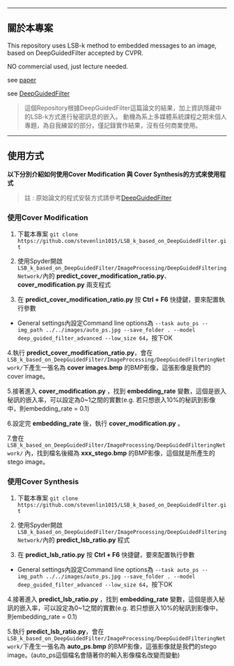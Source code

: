 ----
## 關於本專案

This repository uses LSB-k method to embedded messages to an image, based on DeepGuidedFilter accepted by CVPR.

NO commercial used, just lecture needed.

see [paper](http://wuhuikai.me/DeepGuidedFilterProject/deep_guided_filter.pdf)

see [DeepGuidedFilter](https://github.com/wuhuikai/DeepGuidedFilter)

>這個Repository根據DeepGuidedFilter這篇論文的結果，加上資訊隱藏中的LSB-k方式進行秘密訊息的嵌入。
動機為系上多媒體系統課程之期末個人專題，為自我練習的部分，僅記錄實作結果，沒有任何商業使用。


----
## 使用方式
**以下分別介紹如何使用Cover Modification 與 Cover Synthesis的方式來使用程式**

>註 : 原始論文的程式安裝方式請參考[DeepGuidedFilter](https://github.com/wuhuikai/DeepGuidedFilter)


<h3>使用Cover Modification</h3>

  1. 下載本專案 `git clone https://github.com/stevenlin1015/LSB_k_based_on_DeepGuidedFilter.git`

  2. 使用Spyder開啟 `LSB_k_based_on_DeepGuidedFilter/ImageProcessing/DeepGuidedFilteringNetwork/`內的 **predict_cover_modification_ratio.py**、**cover_modification.py** 兩支程式

  3. 在 **predict_cover_modification_ratio.py** 按 **Ctrl + F6** 快捷鍵，要來配置執行參數
  * General settings內設定Command line options為 `--task auto_ps --img_path ../../images/auto_ps.jpg --save_folder . --model deep_guided_filter_advanced --low_size 64`，按下OK


  4.執行 **predict_cover_modification_ratio.py**，會在`LSB_k_based_on_DeepGuidedFilter/ImageProcessing/DeepGuidedFilteringNetwork/`下產生一張名為 **cover images.bmp** 的BMP影像，這張影像是我們的cover image。

  5.接著進入 **cover_modification.py** ，找到 **embedding_rate** 變數，這個是嵌入秘訊的嵌入率，可以設定為0~1之間的實數(e.g. 若只想嵌入10%的秘訊到影像中，則embedding_rate = 0.1)

  6.設定完 **embedding_rate** 後，執行 **cover_modification.py** 。

  7.會在 `LSB_k_based_on_DeepGuidedFilter/ImageProcessing/DeepGuidedFilteringNetwork/` 內，找到檔名後綴為 **xxx_stego.bmp** 的BMP影像，這個就是所產生的stego image。

<h3>使用Cover Synthesis</h3>

  1. 下載本專案 `git clone https://github.com/stevenlin1015/LSB_k_based_on_DeepGuidedFilter.git`

  2. 使用Spyder開啟 `LSB_k_based_on_DeepGuidedFilter/ImageProcessing/DeepGuidedFilteringNetwork/`內的 **predict_lsb_ratio.py** 程式

  3. 在 **predict_lsb_ratio.py** 按 **Ctrl + F6** 快捷鍵，要來配置執行參數
  * General settings內設定Command line options為 `--task auto_ps --img_path ../../images/auto_ps.jpg --save_folder . --model deep_guided_filter_advanced --low_size 64`，按下OK

  4.接著進入 **predict_lsb_ratio.py** ，找到 **embedding_rate** 變數，這個是嵌入秘訊的嵌入率，可以設定為0~1之間的實數(e.g. 若只想嵌入10%的秘訊到影像中，則embedding_rate = 0.1)

  5.執行 **predict_lsb_ratio.py**，會在`LSB_k_based_on_DeepGuidedFilter/ImageProcessing/DeepGuidedFilteringNetwork/`下產生一張名為 **auto_ps.bmp** 的BMP影像，這張影像就是我們的stego image。(auto_ps這個檔名會隨著你的輸入影像檔名改變而變動)
